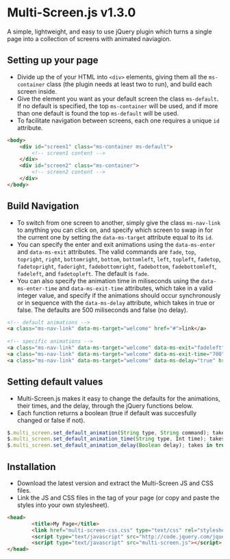 Multi-Screen.js v1.3.0
===============

A simple, lightweight, and easy to use jQuery plugin which turns a single page into a collection of screens with animated naviagion.

## Setting up your page
- Divide up the <body> of your HTML into ```<div>``` elements, giving them all the ```ms-container``` class (the plugin needs at least two to run), and build each screen inside. 
- Give the element you want as your default screen the class ```ms-default```. If no default is specified, the top ```ms-container``` will be used, and if more than one default is found the top ```ms-default``` will be used.
- To facilitate navigation between screens, each one requires a unique ```id``` attribute.

``` html
<body>
    <div id="screen1" class="ms-container ms-default">
        <!-- screen1 content -->
    </div>
    <div id="screen2" class="ms-container">
        <!-- screen2 content -->
    </div>
</body>
```

## Build Navigation
- To switch from one screen to another, simply give the class ```ms-nav-link``` to anything you can click on, and specify which screen to swap in for the current one by setting the ```data-ms-target``` attribute equal to its ```id```.
- You can specify the enter and exit animations using the ```data-ms-enter``` and ```data-ms-exit``` attributes. The valid commands are ```fade```, ```top```, ```topright```, ```right```, ```bottomright```, ```bottom```, ```bottomleft```, ```left```, ```topleft```, ```fadetop```, ```fadetopright```, ```faderight```, ```fadebottomright```, ```fadebottom```, ```fadebottomleft```, ```fadeleft```, and ```fadetopleft```. The default is ```fade```.
- You can also specify the animation time in miliseconds using the ```data-ms-enter-time``` and ```data-ms-exit-time``` attributes, which take in a valid integer value, and specify if the animations should occur synchronously or in sequence with the ```data-ms-delay``` attribute, which takes in true or false. The defaults are 500 miliseconds and false (no delay).

``` html
<!-- default animations -->
<a class="ms-nav-link" data-ms-target="welcome" href="#">link</a>
 
<!-- specific animations -->
<a class="ms-nav-link" data-ms-target="welcome" data-ms-exit="fadeleft" data-ms-enter="right" href="#">link</a>
<a class="ms-nav-link" data-ms-target="welcome" data-ms-exit-time="700" data-ms-enter-time="300" href="#">link</a>
<a class="ms-nav-link" data-ms-target="welcome" data-ms-delay="true" href="#">link</a>
```

## Setting default values
- Multi-Screen.js makes it easy to change the defaults for the animations, their times, and the delay, through the jQuery functions below.
- Each function returns a boolean (true if default was succesfully changed or false if not).

``` javascript
$.multi_screen.set_default_animation(String type, String command); takes in the animation type ('enter' or 'exit') and the animation command (must be valid).
$.multi_screen.set_default_animation_time(String type, Int time); takes in the animation type ('enter' or 'exit') and the animation time (must be a valid integer).
$.multi_screen.set_default_animation_delay(Boolean delay); takes in true or false to set the delay.
```

## Installation
- Download the latest version and extract the Multi-Screen JS and CSS files.
- Link the JS and CSS files in the <head> tag of your page (or copy and paste the styles into your own stylesheet).

``` html
<head>
        <title>My Page</title>
        <link href="multi-screen-css.css" type="text/css" rel="stylesheet"/>
        <script type="text/javascript" src="http://code.jquery.com/jquery-latest.pack.js"></script>
        <script type="text/javascript" src="multi-screen.js"></script>
</head>
```
